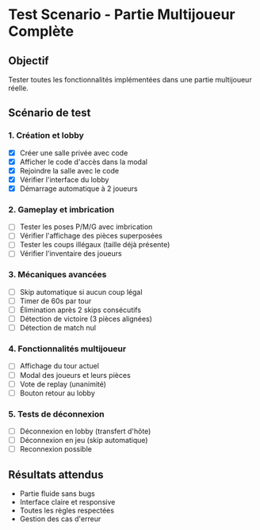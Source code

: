 # Test Scenario - Partie Multijoueur Complète

## Objectif
Tester toutes les fonctionnalités implémentées dans une partie multijoueur réelle.

## Scénario de test

### 1. Création et lobby
- [x] Créer une salle privée avec code
- [x] Afficher le code d'accès dans la modal
- [x] Rejoindre la salle avec le code
- [x] Vérifier l'interface du lobby
- [x] Démarrage automatique à 2 joueurs

### 2. Gameplay et imbrication
- [ ] Tester les poses P/M/G avec imbrication
- [ ] Vérifier l'affichage des pièces superposées
- [ ] Tester les coups illégaux (taille déjà présente)
- [ ] Vérifier l'inventaire des joueurs

### 3. Mécaniques avancées
- [ ] Skip automatique si aucun coup légal
- [ ] Timer de 60s par tour
- [ ] Élimination après 2 skips consécutifs
- [ ] Détection de victoire (3 pièces alignées)
- [ ] Détection de match nul

### 4. Fonctionnalités multijoueur
- [ ] Affichage du tour actuel
- [ ] Modal des joueurs et leurs pièces
- [ ] Vote de replay (unanimité)
- [ ] Bouton retour au lobby

### 5. Tests de déconnexion
- [ ] Déconnexion en lobby (transfert d'hôte)
- [ ] Déconnexion en jeu (skip automatique)
- [ ] Reconnexion possible

## Résultats attendus
- Partie fluide sans bugs
- Interface claire et responsive
- Toutes les règles respectées
- Gestion des cas d'erreur
